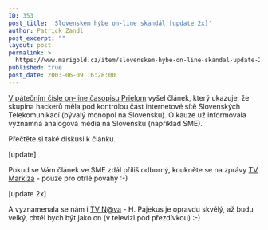 ```yaml
---
ID: 353
post_title: 'Slovenskem hýbe on-line skandál [update 2x]'
author: Patrick Zandl
post_excerpt: ""
layout: post
permalink: >
  https://www.marigold.cz/item/slovenskem-hybe-on-line-skandal-update-2x
published: true
post_date: 2003-06-09 16:28:00
---
```

<P><A href="http://www.hysteria.sk/prielom/20/">V pátečním čísle&#160;on-line časopisu&#160;Prielom</A> vyšel článek, který ukazuje, že skupina hackerů měla pod kontrolou část internetové sítě Slovenských Telekomunikací (bývalý monopol na Slovensku). O kauze už informovala významná analogová média na Slovensku (například SME). </P>
<P>Přečtěte si také diskusi k článku. </P>
<P>[update]</P>
<P>Pokud se Vám článek ve SME zdál příliš odborný, koukněte se na zprávy <A href="http://tv.markiza.sk/relacia.php?idc=399&amp;idr=968523&amp;prpg=0&amp;tarchuv=4a18d60c19956626c75aa6f0d6b9b725">TV Markíza</A>&#160;- pouze pro otrlé povahy :-)</P>
<P>[update 2x]</P>
<P>A vyznamenala se nám i <A href="http://www.nova.cz/tvarchiv/video/playlist/playlist.wvx?video=17162">TV <A href="mailto:N@va">N@va</A>&#160;- H. Pajekus je opravdu skvělý, až budu velký, chtěl bych být jako on (v televizi pod přezdívkou) :-)</A></P>